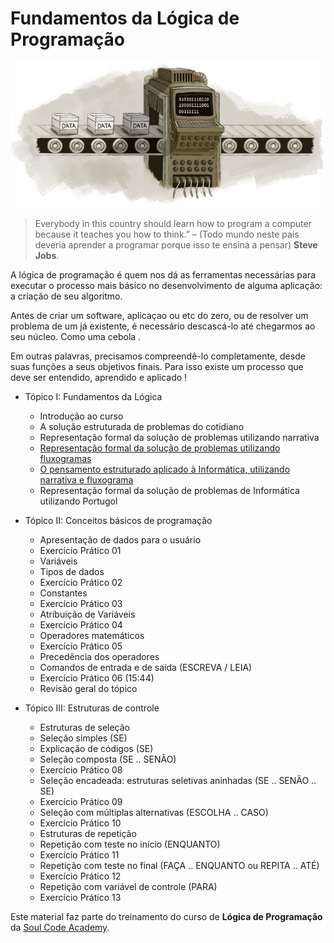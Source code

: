 # Fundamentos da Lógica de Programação
![](./img/mysterious-computer.jpg)



>	Everybody in this country should learn how to program a computer because it 
>	teaches you how to think.” – (Todo mundo neste país deveria aprender a 
>	programar porque isso te ensina a pensar) **Steve Jobs**.

A lógica de programação é quem nos dá as ferramentas necessárias para executar o processo mais básico no desenvolvimento de alguma aplicação: a criação de seu algoritmo.

Antes de criar um software, aplicaçao ou etc do zero, ou de resolver um problema de um já existente, é necessário descascá-lo até chegarmos ao seu núcleo. Como uma cebola .

Em outras palavras, precisamos compreendê-lo completamente, desde suas funções a seus objetivos finais. Para isso existe um processo que deve ser entendido, aprendido e aplicado ! 




- Tópico I: Fundamentos da Lógica
	- Introdução ao curso
	- A solução estruturada de problemas do cotidiano
	- Representação formal da solução de problemas utilizando narrativa
	- [Representação formal da solução de problemas utilizando fluxogramas](https://github.com/nildoeti/fundamentos-da-logica-de-programacao/blob/main/narracao-descritiva/narracao-descritiva.md)
	- [O pensamento estruturado aplicado à Informática, utilizando narrativa e fluxograma](./fluxogramas/representacaoDeProblemasComFluxogramas.md)
	- Representação formal da solução de problemas de Informática utilizando Portugol

- Tópico II: Conceitos básicos de programação
	- Apresentação de dados para o usuário
	- Exercício Prático 01
	- Variáveis
	- Tipos de dados
	- Exercício Prático 02 
	- Constantes
	- Exercício Prático 03
	- Atribuição de Variáveis
	- Exercício Prático 04 
	- Operadores matemáticos
	- Exercício Prático 05
	- Precedência dos operadores
	- Comandos de entrada e de saída (ESCREVA / LEIA)
	- Exercício Prático 06 (15:44)
 	- Revisão geral do tópico

- Tópico III: Estruturas de controle
	- Estruturas de seleção
	- Seleção simples (SE)
	- Explicação de códigos (SE)
	- Seleção composta (SE .. SENÃO)
	- Exercício Prático 08
	- Seleção encadeada: estruturas seletivas aninhadas (SE .. SENÃO .. SE)
	- Exercício Prático 09
	- Seleção com múltiplas alternativas (ESCOLHA .. CASO)
	- Exercício Prático 10
	- Estruturas de repetição
	- Repetição com teste no início (ENQUANTO)
	- Exercício Prático 11
	- Repetição com teste no final (FAÇA .. ENQUANTO ou REPITA .. ATÉ)
	- Exercício Prático 12
	- Repetição com variável de controle (PARA)
	- Exercício Prático 13


Este material faz parte do treinamento do curso de **Lógica de Programação** da [Soul Code Academy](https://soulcodeacademy.org/).